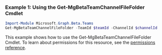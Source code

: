### Example 1: Using the Get-MgBetaTeamChannelFileFolder Cmdlet
```powershell
Import-Module Microsoft.Graph.Beta.Teams
Get-MgBetaTeamChannelFileFolder -TeamId $teamId -ChannelId $channelId
```
This example shows how to use the Get-MgBetaTeamChannelFileFolder Cmdlet.
To learn about permissions for this resource, see the [permissions reference](/graph/permissions-reference).
